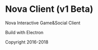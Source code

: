 ﻿# Nova Client (v1 Beta)

Nova Interactive Game&Social Client

Build with Electron

Copyright 2016-2018
